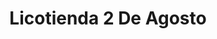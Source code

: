 ---
title: "Licotienda 2 De Agosto"
url: /santa-cruz-de-la-sierra/licotienda-2-de-agosto/
shop: Lebensmittel
---